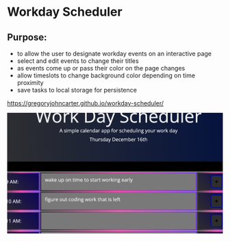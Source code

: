 # Workday Scheduler

## Purpose: 
- to allow the user to designate workday events on an interactive page
- select and edit events to change their titles
- as events come up or pass their color on the page changes
- allow timeslots to change background color depending on time proximity
- save tasks to local storage for persistence

https://gregoryjohncarter.github.io/workday-scheduler/

<img src="./assets/images/workday-screenshot.png"/>